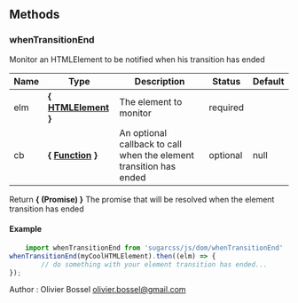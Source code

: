 ## Methods


### whenTransitionEnd

Monitor an HTMLElement to be notified when his transition has ended



Name  |  Type  |  Description  |  Status  |  Default
------------  |  ------------  |  ------------  |  ------------  |  ------------
elm  |  **{ [HTMLElement](https://developer.mozilla.org/fr/docs/Web/API/HTMLElement) }**  |  The element to monitor  |  required  |
cb  |  **{ [Function](https://developer.mozilla.org/fr/docs/Web/JavaScript/Reference/Objets_globaux/Function) }**  |  An optional callback to call when the element transition has ended  |  optional  |  null

Return **{ (Promise) }** The promise that will be resolved when the element transition has ended

#### Example
```js
	import whenTransitionEnd from 'sugarcss/js/dom/whenTransitionEnd'
whenTransitionEnd(myCoolHTMLElement).then((elm) => {
		// do something with your element transition has ended...
});
```
Author : Olivier Bossel <olivier.bossel@gmail.com>
